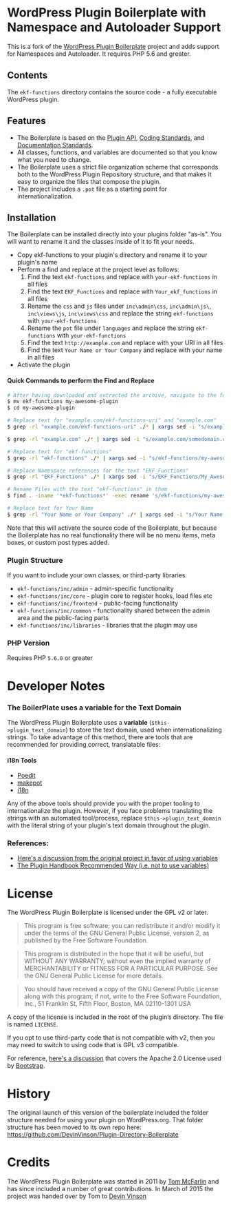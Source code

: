 # WordPress Plugin Boilerplate with Namespace and Autoloader Support

This is a fork of the [WordPress Plugin Boilerplate](https://github.com/DevinVinson/WordPress-Plugin-Boilerplate) project and adds support for Namespaces and Autoloader. It requires PHP 5.6 and greater.

## Contents

The `ekf-functions` directory contains the source code - a fully executable WordPress plugin.

## Features

* The Boilerplate is based on the [Plugin API](http://codex.wordpress.org/Plugin_API), [Coding Standards](http://codex.wordpress.org/WordPress_Coding_Standards), and [Documentation Standards](https://make.wordpress.org/core/handbook/best-practices/inline-documentation-standards/php/).
* All classes, functions, and variables are documented so that you know what you need to change.
* The Boilerplate uses a strict file organization scheme that corresponds both to the WordPress Plugin Repository structure, and that makes it easy to organize the files that compose the plugin.
* The project includes a `.pot` file as a starting point for internationalization.

## Installation

The Boilerplate can be installed directly into your plugins folder "as-is". You will want to rename it and the classes inside of it to fit your needs.

* Copy ekf-functions to your plugin's directory and rename it to your plugin's name
* Perform a find and replace at the project level as follows:
  1. Find the text `ekf-functions` and replace with `your-ekf-functions` in all files
  2. Find the text `EKF_Functions` and replace with `Your_ekf_functions` in all files
  3. Rename the `css` and `js` files under `inc\admin\css`, `inc\admin\js\`, `inc\views\js`, `inc\views\css` and replace the string `ekf-functions` with `your-ekf-functions`
  4. Rename the `pot` file under `languages` and replace the string `ekf-functions` with `your-ekf-functions`
  5. Find the text `http://example.com` and replace with your URI in all files
  6. Find the text `Your Name or Your Company` and replace with your name in all files
* Activate the plugin

#### Quick Commands to perform the Find and Replace #####
```	bash
# After having downloaded and extracted the archive, navigate to the folder containing the plugin
$ mv ekf-functions my-awesome-plugin
$ cd my-awesome-plugin
```
```	bash
# Replace text for "example.com/ekf-functions-uri" and "example.com"
$ grep -rl "example.com/ekf-functions-uri" ./* | xargs sed -i "s/example.com\/ekf-functions-uri/somedomain.com\/my-awesome-plugin-uri/g"

$ grep -rl "example.com" ./* | xargs sed -i "s/example.com/somedomain.com/g"
```
```	bash
# Replace text for "ekf-functions"
$ grep -rl "ekf-functions" ./* | xargs sed -i "s/ekf-functions/my-awesome-plugin/g"
```
```	bash
# Replace Namespace references for the text "EKF_Functions"
$ grep -rl "EKF_Functions" ./* | xargs sed -i "s/EKF_Functions/My_Awesome_Plugin/g"
```
```	bash
# Rename Files with the text "ekf-functions" in them
$ find . -iname '*ekf-functions*' -exec rename 's/ekf-functions/my-awesome-plugin/' {} \;
```
```	bash
# Replace text for Your Name
$ grep -rl "Your Name or Your Company" ./* | xargs sed -i "s/Your Name or Your Company/Your Name/g"
```
Note that this will activate the source code of the Boilerplate, but because the Boilerplate has no real functionality there will be no menu items, meta boxes, or custom post types added.

### Plugin Structure

If you want to include your own classes, or third-party libraries

* `ekf-functions/inc/admin` - admin-specific functionality
* `ekf-functions/inc/core` - plugin core to register hooks, load files etc
* `ekf-functions/inc/frontend` - public-facing functionality
* `ekf-functions/inc/common` - functionality shared between the admin area and the public-facing parts
* `ekf-functions/inc/libraries` - libraries that the plugin may use

### PHP Version
Requires PHP `5.6.0` or greater

# Developer Notes

### The BoilerPlate uses a variable for the Text Domain

The WordPress Plugin Boilerplate uses a **variable** (`$this->plugin_text_domain`) to store the text domain, used when internationalizing strings. To take advantage of this method, there are tools that are recommended for providing correct, translatable files:

#### i18n Tools
* [Poedit](http://www.poedit.net/)
* [makepot](http://i18n.svn.wordpress.org/tools/trunk/)
* [i18n](https://github.com/grappler/i18n)

Any of the above tools should provide you with the proper tooling to internationalize the plugin. However, if you face problems translating the strings with an automated tool/process, replace `$this->plugin_text_domain` with the literal string of your plugin's text domain throughout the plugin.

### References:
* [Here's a discussion from the original project in favor of using variables](https://github.com/DevinVinson/WordPress-Plugin-Boilerplate/issues/59)
* [The Plugin Handbook Recommended Way (i.e. not to use variables)](https://developer.wordpress.org/plugins/internationalization/how-to-internationalize-your-plugin/#text-domains)

# License

The WordPress Plugin Boilerplate is licensed under the GPL v2 or later.

> This program is free software; you can redistribute it and/or modify it under the terms of the GNU General Public License, version 2, as published by the Free Software Foundation.

> This program is distributed in the hope that it will be useful, but WITHOUT ANY WARRANTY; without even the implied warranty of MERCHANTABILITY or FITNESS FOR A PARTICULAR PURPOSE. See the GNU General Public License for more details.

> You should have received a copy of the GNU General Public License along with this program; if not, write to the Free Software Foundation, Inc., 51 Franklin St, Fifth Floor, Boston, MA 02110-1301 USA

A copy of the license is included in the root of the plugin’s directory. The file is named `LICENSE`.

If you opt to use third-party code that is not compatible with v2, then you may need to switch to using code that is GPL v3 compatible.

For reference, [here's a discussion](http://make.wordpress.org/themes/2013/03/04/licensing-note-apache-and-gpl/) that covers the Apache 2.0 License used by [Bootstrap](http://twitter.github.io/bootstrap/).

# History

The original launch of this version of the boilerplate included the folder structure needed for using your plugin on WordPress.org. That folder structure has been moved to its own repo here: https://github.com/DevinVinson/Plugin-Directory-Boilerplate

# Credits

The WordPress Plugin Boilerplate was started in 2011 by [Tom McFarlin](http://twitter.com/tommcfarlin/) and has since included a number of great contributions. In March of 2015 the project was handed over by Tom to [Devin Vinson](https://github.com/DevinVinson/WordPress-Plugin-Boilerplate/)



